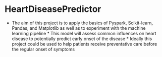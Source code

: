 # HeartDiseasePredictor
* The aim of this project is to apply the basics of Pyspark, Scikit-learn, Pandas, and Matplotlib as well as to experiment with the machine learning pipeline * This model will assess common influences on heart disease to potentially predict early onset of the disease * Ideally this project could be used to help patients receive preventative care before the regular onset of symptoms
